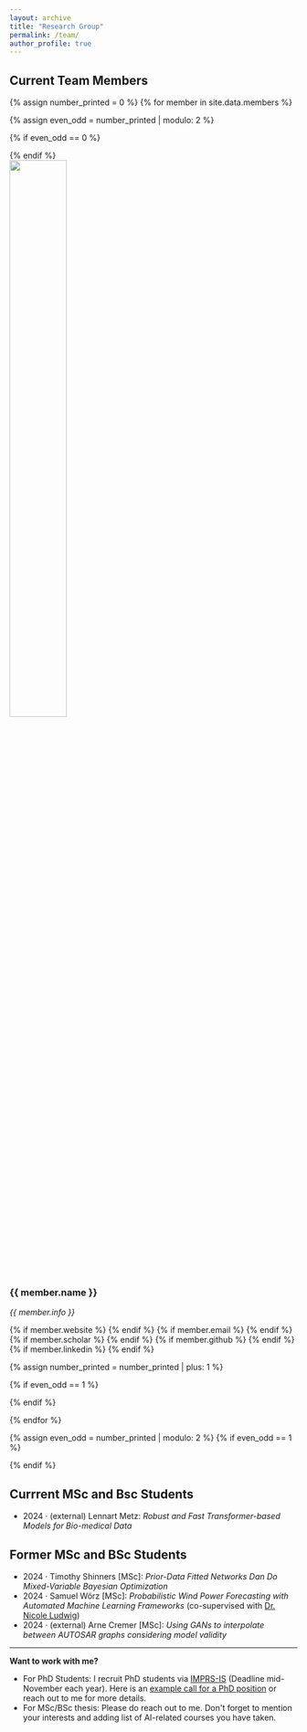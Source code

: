 ```yaml
---
layout: archive
title: "Research Group"
permalink: /team/
author_profile: true
---
```


## Current Team Members

<div>
{% assign number_printed = 0 %}
{% for member in site.data.members %}

{% assign even_odd = number_printed | modulo: 2 %}

{% if even_odd == 0 %}
<div class="row">
{% endif %}

<div class="col-sm-2">

<img src="{{ site.url }}{{ site.baseurl }}/images/profile_pictures/{{ member.avatar }}" width="50%" style="max-width:200px"/>
</div>
<div class="social-icons">
  <h3>{{ member.name }}</h3>
  <i>{{ member.info }}<br></i>

  {% if member.website %}<a href="{{ member.website }}" target="_blank"><i class="fas fa-fw fa-home"></i></a> {% endif %}
  {% if member.email %}<a href="mailto:{{ member.email }}" target="_blank"><i class="fas fa-fw fa-envelope"></i></a> {% endif %}
  {% if member.scholar %} <a href="{{ member.scholar }}" target="_blank"><i class="fas fa-fw fa-graduation-cap"></i></a> {% endif %}
  {% if member.github %} <a href="{{ member.github }}" target="_blank"><i class="fab fa-fw fa-github"></i></a> {% endif %}
{% if member.linkedin %} <a href="{{ member.linkedin }}" target="_blank"><i class="fab fa-fw fa-linkedin"></i></a> {% endif %}

</div>
<!-- </div> -->

{% assign number_printed = number_printed | plus: 1 %}

{% if even_odd == 1 %}
</div>
{% endif %}

{% endfor %}

{% assign even_odd = number_printed | modulo: 2 %}
{% if even_odd == 1 %}
</div>
{% endif %}
</div>

## Currrent MSc and Bsc Students

 * 2024 · (external) Lennart Metz: *Robust and Fast Transformer-based Models for Bio-medical Data*

## Former MSc and BSc Students

 * 2024 · Timothy Shinners [MSc]: *Prior-Data Fitted Networks Dan Do Mixed-Variable Bayesian Optimization*
 * 2024 · Samuel Wörz [MSc]: *Probabilistic Wind Power Forecasting with Automated Machine Learning Frameworks* (co-supervised with [Dr. Nicole Ludwig](https://www.mlsustainableenergy.com/de/))
 * 2024 · (external) Arne Cremer [MSc]: *Using GANs to interpolate between AUTOSAR graphs considering model validity*

--- 

**Want to work with me?**
  * For PhD Students: I recruit PhD students via [IMPRS-IS](https://imprs.is.mpg.de/) (Deadline mid-November each year). Here is an [example call for a PhD position](https://keggensperger.github.io/files/2023_JobPosting.pdf) or reach out to me for more details.
  * For MSc/BSc thesis: Please do reach out to me. Don't forget to mention your interests and adding list of AI-related courses you have taken.

